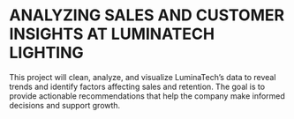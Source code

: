 # ANALYZING SALES AND CUSTOMER INSIGHTS AT LUMINATECH LIGHTING
This project will clean, analyze, and visualize LuminaTech’s data to reveal trends and identify factors affecting sales and retention. The goal is to provide actionable recommendations that help the company make informed decisions and support growth.
